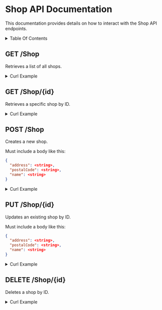 # Shop API Documentation <!-- omit in toc -->

This documentation provides details on how to interact with the Shop API endpoints.

<details>
<summary>Table Of Contents</summary>

- [GET /Shop](#get-shop)
- [GET /Shop/{id}](#get-shopid)
- [POST /Shop](#post-shop)
- [PUT /Shop/{id}](#put-shopid)
- [DELETE /Shop/{id}](#delete-shopid)

</details>

## GET /Shop

Retrieves a list of all shops.

<details>
<summary>Curl Example</summary>

```bash
curl -X 'GET' \
  'http://ec2-3-234-223-157.compute-1.amazonaws.com:8080/Shop' \
  -H 'accept: application/json'
```

> In this example, the EC2 instance is accessed via its public DNS name `ec2-3-234-223-157.compute-1.amazonaws.com` on port `8080`. Don't forget to replace this with your actual instance's public DNS or IP address.

</details>

## GET /Shop/{id}

Retrieves a specific shop by ID.

<details>
<summary>Curl Example</summary>

```bash
curl -X 'GET' \
  'http://ec2-3-234-223-157.compute-1.amazonaws.com:8080/Shop/{id}' \
  -H 'accept: application/json'
```

> In this example, the EC2 instance is accessed via its public DNS name `ec2-3-234-223-157.compute-1.amazonaws.com` on port `8080`. Don't forget to replace this with your actual instance's public DNS or IP address.

</details>

## POST /Shop

Creates a new shop.

Must include a body like this:

```json
{
  "address": <string>,
  "postalCode": <string>,
  "name": <string>
}
```

<details>
<summary>Curl Example</summary>

```bash
curl -X 'POST' \
  'http://ec2-3-234-223-157.compute-1.amazonaws.com:8080/Shop' \
  -H 'accept: application/json' \
  -H 'Content-Type: application/json' \
  -d '{
    "address": "string",
    "postalCode": "string",
    "name": "string"
}'
```

> In this example, the EC2 instance is accessed via its public DNS name `ec2-3-234-223-157.compute-1.amazonaws.com` on port `8080`. Don't forget to replace this with your actual instance's public DNS or IP address.

</details>

## PUT /Shop/{id}

Updates an existing shop by ID.

Must include a body like this:

```json
{
  "address": <string>,
  "postalCode": <string>,
  "name": <string>
}
```

<details>
<summary>Curl Example</summary>

```bash
curl -X 'PUT' \
  'http://ec2-3-234-223-157.compute-1.amazonaws.com:8080/Shop/{id}' \
  -H 'accept: application/json' \
  -H 'Content-Type: application/json' \
  -d '{
    "address": "aaaa",
    "postalCode": "ppppp",
    "name": "nnnnn"
}'
```

> In this example, the EC2 instance is accessed via its public DNS name `ec2-3-234-223-157.compute-1.amazonaws.com` on port `8080`. Don't forget to replace this with your actual instance's public DNS or IP address.

</details>

## DELETE /Shop/{id}

Deletes a shop by ID.

<details>
<summary>Curl Example</summary>

```bash
curl -X 'DELETE' \
  'http://ec2-3-234-223-157.compute-1.amazonaws.com:8080/Shop/{id}' \
  -H 'accept: application/json'
```

> In this example, the EC2 instance is accessed via its public DNS name `ec2-3-234-223-157.compute-1.amazonaws.com` on port `8080`. Don't forget to replace this with your actual instance's public DNS or IP address.

</details>
